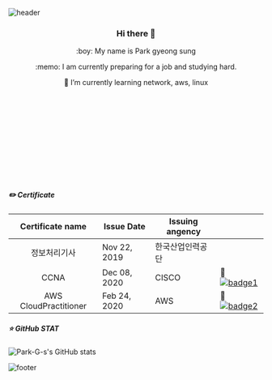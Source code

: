 ![header](https://capsule-render.vercel.app/api?type=slice&color=auto&height=300&section=header&text=Park%20GyengSung&fontSize=90&animation=fadeIn)
<h3 align=center> Hi there 👋</h3 align=center>
<p align=center>:boy: My name is Park gyeong sung  </p align=center>
<p align=center>:memo: I am currently preparing for a job and studying hard.</p align=center>

<p align=center> 🌱 I’m currently learning network, aws, linux </p align=center>
  
<br></br>
<br></br>
<br></br>
<br></br>
<br></br>
##### :pencil2: Certificate 


  |    Certificate name   | Issue Date   | Issuing angency  |   |
  |:---------------------:|--------------|------------------|---|
  | 정보처리기사          | Nov 22, 2019 | 한국산업인력공단 |   |
  | CCNA                  | Dec 08, 2020 | CISCO            | 🔗[![badge1](https://img.shields.io/badge/-link-brightgreen)](https://github.com/Park-G-s/image-repository/blob/master/cisco.GIF?raw=true)|
  | AWS CloudPractitioner | Feb 24, 2020 | AWS              | 🔗[![badge2](https://img.shields.io/badge/-link-brightgreen)](https://github.com/Park-G-s/image-repository/blob/master/aws.GIF?raw=true)|  


##### :star: GitHub STAT
![Park-G-s's GitHub stats](https://github-readme-stats.vercel.app/api?username=Park-G-s&show_icons=true&theme=&hide_border=true&hide_title=ture)

![footer](https://capsule-render.vercel.app/api?section=footer&type=slice&color=auto&height=300)
<!--
**Park-G-s/Park-G-s** is a ✨ _special_ ✨ repository because its `README.md` (this file) appears on your GitHub profile.</p align=center>

Here are some ideas to get you started:

- 🔭 I’m currently working on ...
- 🌱 I’m currently learning network, aws, linux
- 👯 I’m looking to collaborate on ...
- 🤔 I’m looking for help with ...
- 💬 Ask me about ...
- 📫 How to reach me: ...
- 😄 Pronouns: ...
- ⚡ Fun fact: ...
-->
